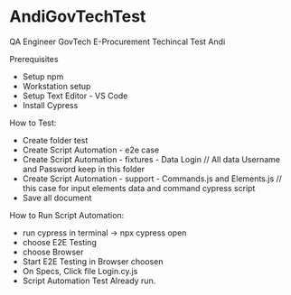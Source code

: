# AndiGovTechTest
QA Engineer GovTech E-Procurement Techincal Test Andi

Prerequisites
  - Setup npm
  - Workstation setup
  - Setup Text Editor - VS Code
  - Install Cypress


How to Test:
  - Create folder test
  - Create Script Automation - e2e case
  - Create Script Automation - fixtures - Data Login // All data Username and Password keep in this folder
  - Create Script Automation - support - Commands.js and Elements.js // this case for input elements data and command cypress script
  - Save all document

How to Run Script Automation:
  - run cypress in terminal -> npx cypress open
  - choose E2E Testing
  - choose Browser 
  - Start E2E Testing in Browser choosen
  - On Specs, Click file Login.cy.js
  - Script Automation Test Already run.
